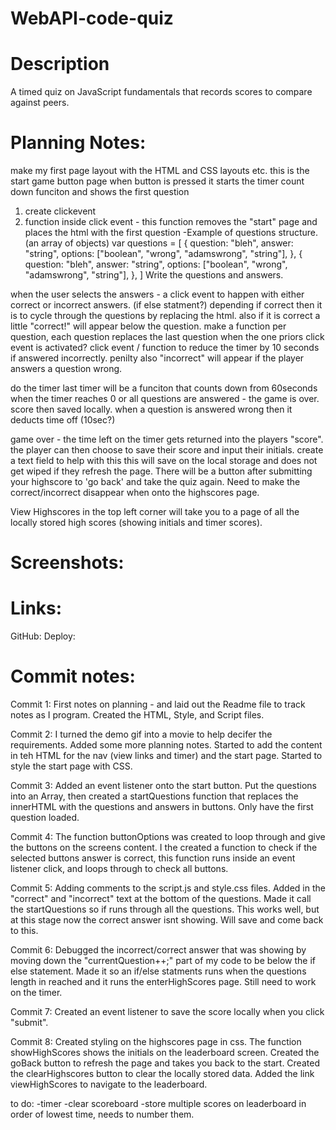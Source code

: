 # WebAPI-code-quiz

# Description

A timed quiz on JavaScript fundamentals that records scores to compare against peers.

# Planning Notes:

make my first page layout with the HTML and CSS layouts etc.
this is the start game button page
when button is pressed it starts the timer count down funciton and shows the first question

1.  create clickevent
2.  function inside click event - this function removes the "start" page and places the html with the first question
    -Example of questions structure. (an array of objects)
    var questions = [
    {
    question: "bleh",
    answer: "string",
    options: ["boolean", "wrong", "adamswrong", "string"],
    },
    {
    question: "bleh",
    answer: "string",
    options: ["boolean", "wrong", "adamswrong", "string"],
    },
    ]
    Write the questions and answers.

when the user selects the answers - a click event to happen with either correct or incorrect answers. (if else statment?)
depending if correct then it is to cycle through the questions by replacing the html.
also if it is correct a little "correct!" will appear below the question.
make a function per question, each question replaces the last question when the one priors click event is activated?
click event / function to reduce the timer by 10 seconds if answered incorrectly. penilty
also "incorrect" will appear if the player answers a question wrong.

do the timer last
timer will be a funciton that counts down from 60seconds
when the timer reaches 0 or all questions are answered - the game is over. score then saved locally.
when a question is answered wrong then it deducts time off (10sec?)

game over - the time left on the timer gets returned into the players "score".
the player can then choose to save their score and input their initials.
create a text field to help with this
this will save on the local storage and does not get wiped if they refresh the page.
There will be a button after submitting your highscore to 'go back' and take the quiz again. Need to make the correct/incorrect disappear when onto the highscores page.

View Highscores in the top left corner will take you to a page of all the locally stored high scores (showing initials and timer scores).

# Screenshots:

# Links:

GitHub:
Deploy:

# Commit notes:

Commit 1:
First notes on planning - and laid out the Readme file to track notes as I program. Created the HTML, Style, and Script files.

Commit 2:
I turned the demo gif into a movie to help decifer the requirements. Added some more planning notes. Started to add the content in teh HTML for the nav (view links and timer) and the start page. Started to style the start page with CSS.

Commit 3:
Added an event listener onto the start button. Put the questions into an Array, then created a startQuestions function that replaces the innerHTML with the questions and answers in buttons. Only have the first question loaded.

Commit 4:
The function buttonOptions was created to loop through and give the buttons on the screens content. I the created a function to check if the selected buttons answer is correct, this function runs inside an event listener click, and loops through to check all buttons.

Commit 5:
Adding comments to the script.js and style.css files. Added in the "correct" and "incorrect" text at the bottom of the questions. Made it call the startQuestions so if runs through all the questions. This works well, but at this stage now the correct answer isnt showing. Will save and come back to this.

Commit 6:
Debugged the incorrect/correct answer that was showing by moving down the "currentQuestion++;" part of my code to be below the if else statement. Made it so an if/else statments runs when the questions length in reached and it runs the enterHighScores page. Still need to work on the timer.

Commit 7:
Created an event listener to save the score locally when you click "submit".

Commit 8:
Created styling on the highscores page in css. The function showHighScores shows the initials on the leaderboard screen. Created the goBack button to refresh the page and takes you back to the start. Created the clearHighscores button to clear the locally stored data. Added the link viewHighScores to navigate to the leaderboard.

to do:
-timer
-clear scoreboard
-store multiple scores on leaderboard in order of lowest time, needs to number them.

